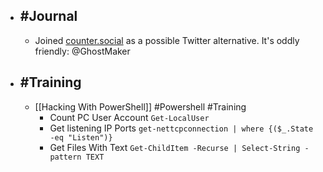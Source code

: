 - ## #Journal
	- Joined [counter.social](https://counter.social/) as a possible Twitter alternative. It's oddly friendly: @GhostMaker
- ## #Training
	- [[Hacking With PowerShell]] #Powershell #Training
		- Count PC User Account `Get-LocalUser`
		- Get listening IP Ports `get-nettcpconnection | where {($_.State -eq "Listen")}`
		- Get Files With Text `Get-ChildItem -Recurse | Select-String -pattern TEXT`